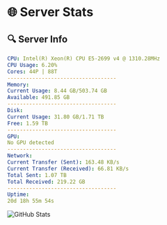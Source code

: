 # 🌐 Server Stats
## 🔍 Server Info
```yaml
CPU: Intel(R) Xeon(R) CPU E5-2699 v4 @ 1310.28MHz
CPU Usage: 6.20%
Cores: 44P | 88T
-----------------------------------
Memory:
Current Usage: 8.44 GB/503.74 GB
Available: 491.85 GB
-----------------------------------
Disk:
Current Usage: 31.80 GB/1.71 TB
Free: 1.59 TB
-----------------------------------
GPU:
No GPU detected
-----------------------------------
Network:
Current Transfer (Sent): 163.48 KB/s
Current Transfer (Received): 66.81 KB/s
Total Sent: 1.07 TB
Total Received: 219.22 GB
-----------------------------------
Uptime:
20d 18h 55m 54s
```
![GitHub Stats](https://img.shields.io/badge/Updated-2025-05-10_12:04:42-blue)
